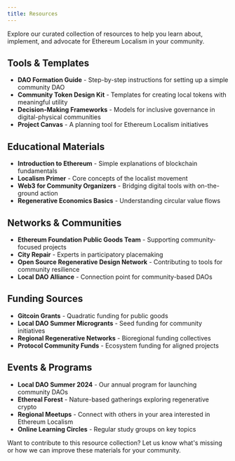 ```yaml
---
title: Resources
---
```


Explore our curated collection of resources to help you learn about, implement, and advocate for Ethereum Localism in your community.

## Tools & Templates

- **DAO Formation Guide** - Step-by-step instructions for setting up a simple community DAO
- **Community Token Design Kit** - Templates for creating local tokens with meaningful utility
- **Decision-Making Frameworks** - Models for inclusive governance in digital-physical communities
- **Project Canvas** - A planning tool for Ethereum Localism initiatives

## Educational Materials

- **Introduction to Ethereum** - Simple explanations of blockchain fundamentals
- **Localism Primer** - Core concepts of the localist movement
- **Web3 for Community Organizers** - Bridging digital tools with on-the-ground action
- **Regenerative Economics Basics** - Understanding circular value flows

## Networks & Communities

- **Ethereum Foundation Public Goods Team** - Supporting community-focused projects
- **City Repair** - Experts in participatory placemaking
- **Open Source Regenerative Design Network** - Contributing to tools for community resilience
- **Local DAO Alliance** - Connection point for community-based DAOs

## Funding Sources

- **Gitcoin Grants** - Quadratic funding for public goods
- **Local DAO Summer Microgrants** - Seed funding for community initiatives
- **Regional Regenerative Networks** - Bioregional funding collectives
- **Protocol Community Funds** - Ecosystem funding for aligned projects

## Events & Programs

- **Local DAO Summer 2024** - Our annual program for launching community DAOs
- **Ethereal Forest** - Nature-based gatherings exploring regenerative crypto
- **Regional Meetups** - Connect with others in your area interested in Ethereum Localism
- **Online Learning Circles** - Regular study groups on key topics

Want to contribute to this resource collection? Let us know what's missing or how we can improve these materials for your community.

<div class="dashboard-tiles">
  <div class="project-tile" data-entry-id="00001"></div>
  <div class="project-tile" data-entry-id="00002"></div>
  <div class="project-tile" data-entry-id="00003"></div>
  <div class="project-tile" data-entry-id="00004"></div>
  <div class="project-tile" data-entry-id="00005"></div>
  <div class="project-tile" data-entry-id="00006"></div>
  <div class="project-tile" data-entry-id="00007"></div>
  <div class="project-tile" data-entry-id="00008"></div>
  <div class="project-tile" data-entry-id="00009"></div>
  <div class="project-tile" data-entry-id="00010"></div>
  <div class="project-tile" data-entry-id="00011"></div>
  <div class="project-tile" data-entry-id="00012"></div>
  <div class="project-tile" data-entry-id="00013"></div>
  <div class="project-tile" data-entry-id="00014"></div>
  <div class="project-tile" data-entry-id="00015"></div>
  <div class="project-tile" data-entry-id="00016"></div>
  <div class="project-tile" data-entry-id="00017"></div>
  <div class="project-tile" data-entry-id="00018"></div>
  <div class="project-tile" data-entry-id="00019"></div>
  <div class="project-tile" data-entry-id="00020"></div>
  <div class="project-tile" data-entry-id="00021"></div>
  <div class="project-tile" data-entry-id="00022"></div>
  <div class="project-tile" data-entry-id="00023"></div>
  <div class="project-tile" data-entry-id="00024"></div>
  <div class="project-tile" data-entry-id="00025"></div>
  <div class="project-tile" data-entry-id="00026"></div>
  <div class="project-tile" data-entry-id="00027"></div>
  <div class="project-tile" data-entry-id="00028"></div>
  <div class="project-tile" data-entry-id="00029"></div>
  <div class="project-tile" data-entry-id="00030"></div>
  <div class="project-tile" data-entry-id="00031"></div>
  <div class="project-tile" data-entry-id="00032"></div>
  <div class="project-tile" data-entry-id="00033"></div>
  <div class="project-tile" data-entry-id="00034"></div>
  <div class="project-tile" data-entry-id="00035"></div>
  <div class="project-tile" data-entry-id="00036"></div>
  <div class="project-tile" data-entry-id="00037"></div>
  <div class="project-tile" data-entry-id="00038"></div>
  <div class="project-tile" data-entry-id="00039"></div>
  <div class="project-tile" data-entry-id="00040"></div>
  <div class="project-tile" data-entry-id="00041"></div>
  <div class="project-tile" data-entry-id="00042"></div>
  <div class="project-tile" data-entry-id="00043"></div>
  <div class="project-tile" data-entry-id="00044"></div>
  <div class="project-tile" data-entry-id="00045"></div>
  <div class="project-tile" data-entry-id="00046"></div>
  <div class="project-tile" data-entry-id="00047"></div>
  <div class="project-tile" data-entry-id="00048"></div>
  <div class="project-tile" data-entry-id="00049"></div>
  <div class="project-tile" data-entry-id="00050"></div>
  <div class="project-tile" data-entry-id="00051"></div>
  <div class="project-tile" data-entry-id="00052"></div>
  
  
</div>
